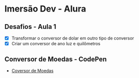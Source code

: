 <h1>Imersão Dev - Alura</h1>

## Desafios - Aula 1

- [X] Transformar o conversor de dolar em outro tipo de conversor
- [x] Criar um conversor de ano luz e quilômetros

## Conversor de Moedas - CodePen

* [Coversor de Moedas](https://codepen.io/samyev/pen/LYxYEGa?editors=0010)
